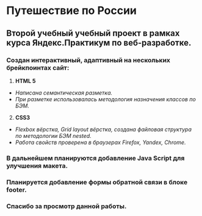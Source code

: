 # Путешествие по России
## Второй учебный учебный проект в рамках курса Яндекс.Практикум по веб-разработке.
### Создан интерактивный, адаптивный на нескольких брейкпоинтах сайт:
1. **HTML 5** 
 * _Написана семантическая разметка._ 
 * _При разметке использовалась методология назначения классов по БЭМ._
2. **CSS3**
 * _Flexbox вёрстка, Grid layout вёрстка, создана файловая структура по методологии БЭМ nested._
 * _Работа свойств проверена в браузерах Firefox, Yandex, Chrome._
### В дальнейшем планируются добавление Java Script для улучшения макета.
### Планируется добавление формы обратной связи в блоке footer.
### Спасибо за просмотр данной работы.